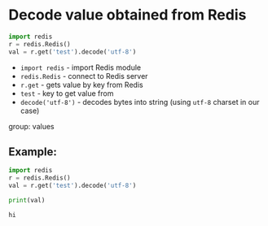 # Decode value obtained from Redis

```python
import redis
r = redis.Redis()
val = r.get('test').decode('utf-8')
```

- `import redis` - import Redis module
- `redis.Redis` - connect to Redis server
- `r.get` - gets value by key from Redis
- `test` - key to get value from
- `decode('utf-8')` - decodes bytes into string (using `utf-8` charset in our case)

group: values

## Example: 
```python
import redis
r = redis.Redis()
val = r.get('test').decode('utf-8')

print(val)
```
```
hi

```

